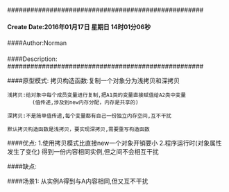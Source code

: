 ###################################################
#### Create Date:2016年01月17日 星期日 14时01分06秒
####
####Author:Norman
####
####Description: 
###################################################

####原型模式:
    拷贝构造函数:复制一个对象分为浅拷贝和深拷贝

    浅拷贝:给对象中每个成员变量进行复制,把A1类的变量直接赋值给A2类中变量
            (值传递,涉及到new内存分配，内存是共享的)

    深拷贝:不是简单值传递,每个变量都有自己一份独立内存空间,互不干扰

    默认拷贝构造函数是浅拷贝，要实现深拷贝,需要重写构造函数

####优点:
    1.使用拷贝模式比直接new一个对象开销要小
    2.程序运行时(对象属性发生了变化) 得到一份内容相同实例,但之间不会相互干扰

####缺点:

####场景1:
    从实例A得到与A内容相同,但又互不干扰


